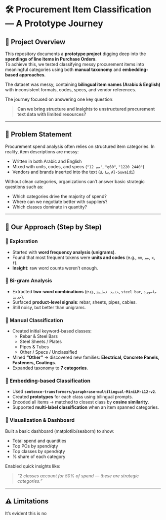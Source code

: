 # 🛠 Procurement Item Classification — A Prototype Journey

## 📌 Project Overview
This repository documents a **prototype project** digging deep into the **spendings of line items in Purchase Orders**.  
To achieve this, we tested classifying messy procurement items into meaningful categories using both **manual taxonomy** and **embedding-based approaches**.  

The dataset was messy, containing **bilingual item names (Arabic & English)** with inconsistent formats, codes, specs, and vendor references.

The journey focused on answering one key question:  

> **Can we bring structure and insights to unstructured procurement text data with limited resources?**

---

## 🚀 Problem Statement
Procurement spend analysis often relies on structured item categories. In reality, item descriptions are messy:

- Written in both Arabic and English  
- Mixed with units, codes, and specs (`"12 مم"`, `"g60"`, `"1220 2440"`)  
- Vendors and brands inserted into the text (`سابك`, `Al-Suwaidi`)  

Without clean categories, organizations can’t answer basic strategic questions such as:
- Which categories drive the majority of spend?  
- Where can we negotiate better with suppliers?  
- Which classes dominate in quantity?  

---

## 🧭 Our Approach (Step by Step)

### 🔹 Exploration
- Started with **word frequency analysis (unigrams)**.  
- Found that most frequent tokens were **units and codes** (e.g., `mm`, `مم`, `x`, `f`).  
- **Insight:** raw word counts weren’t enough.  

### 🔹 Bi-gram Analysis
- Extracted **two-word combinations** (e.g., `حديد تسليح`, `steel bar`, `ماسورة حديد`).  
- Surfaced **product-level signals**: rebar, sheets, pipes, cables.  
- Still noisy, but better than unigrams.  

### 🔹 Manual Classification
- Created initial keyword-based classes:
  - Rebar & Steel Bars  
  - Steel Sheets / Plates  
  - Pipes & Tubes  
  - Other / Specs / Unclassified  
- Mined **“Other”** → discovered new families: **Electrical, Concrete Panels, Fasteners, Coatings**.  
- Expanded taxonomy to **7 categories**.  

### 🔹 Embedding-based Classification
- Used **`sentence-transformers/paraphrase-multilingual-MiniLM-L12-v2`**.  
- Created **prototypes** for each class using bilingual prompts.  
- Encoded all items → matched to closest class by **cosine similarity**.  
- Supported **multi-label classification** when an item spanned categories.  

### 🔹 Visualization & Dashboard
Built a basic dashboard (matplotlib/seaborn) to show:
- Total spend and quantities  
- Top POs by spend/qty  
- Top classes by spend/qty  
- % share of each category  

Enabled quick insights like:  
> *“2 classes account for 50% of spend — these are strategic categories.”*  

---

## ⚠️ Limitations
It’s evident this is no
